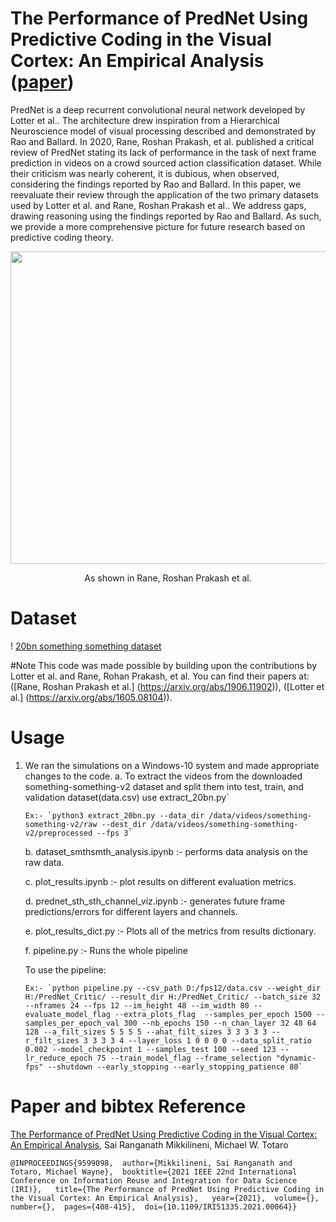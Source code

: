 # The Performance of PredNet Using Predictive Coding in the Visual Cortex: An Empirical Analysis ([paper](https://ieeexplore-ieee-org.ezproxyprod.ucs.louisiana.edu/stamp/stamp.jsp?tp=&arnumber=9599098))
PredNet is a deep recurrent convolutional neural network developed by Lotter et al.. The architecture drew inspiration from a Hierarchical Neuroscience model of visual processing described and demonstrated by Rao and Ballard. In 2020, Rane, Roshan Prakash, et al. published a critical review of PredNet stating its lack of performance in the task of next frame prediction in videos on a crowd sourced action classification dataset. While their criticism was nearly coherent, it is dubious, when observed, considering the findings reported by Rao and Ballard. In this paper, we reevaluate their review through the application of the two primary datasets used by Lotter et al. and Rane, Roshan Prakash et al.. We address gaps, drawing reasoning using the findings reported by Rao and Ballard. As such, we provide a more comprehensive picture for future research based on predictive coding theory.

<p align="center">
  <img width="750" height="500" src="https://github.com/RoshanRane/Predictive-video-classification/blob/master/PredNet_Vanilla.jpg"></img>
</p>
<p align="center">
  As shown in Rane, Roshan Prakash et al.
</p>

# Dataset
! [20bn something something dataset](https://20bn.com/datasets/something-something)

#Note
This code was made possible by building upon the contributions by Lotter et al. and Rane, Rohan Prakash, et al. You can find their papers at: ([Rane, Roshan Prakash et al.] (https://arxiv.org/abs/1906.11902)), ([Lotter et al.] (https://arxiv.org/abs/1605.08104)).
# Usage

1.  We ran the simulations on a Windows-10 system and made appropriate changes to the code.
    a. To extract the videos from the downloaded something-something-v2 dataset and split them into test, train, and validation dataset(data.csv) use extract_20bn.py`  

        Ex:- `python3 extract_20bn.py --data_dir /data/videos/something-something-v2/raw --dest_dir /data/videos/something-something-v2/preprocessed --fps 3`

    b. dataset_smthsmth_analysis.ipynb :- performs data analysis on the raw data.  

    c. plot_results.ipynb :- plot results on different evaluation metrics.  

    d. prednet_sth_sth_channel_viz.ipynb :- generates future frame predictions/errors for different layers and channels.
    
    e. plot_results_dict.py :- Plots all of the metrics from results dictionary.
    
    f. pipeline.py :- Runs the whole pipeline
      
      To use the pipeline:
      
        Ex:- `python pipeline.py --csv_path D:/fps12/data.csv --weight_dir H:/PredNet_Critic/ --result_dir H:/PredNet_Critic/ --batch_size 32 --nframes 24 --fps 12 --im_height 48 --im_width 80 --evaluate_model_flag --extra_plots_flag  --samples_per_epoch 1500 --samples_per_epoch_val 300 --nb_epochs 150 --n_chan_layer 32 48 64 128 --a_filt_sizes 5 5 5 5 --ahat_filt_sizes 3 3 3 3 3 --r_filt_sizes 3 3 3 3 4 --layer_loss 1 0 0 0 0 --data_split_ratio 0.002 --model_checkpoint 1 --samples_test 100 --seed 123 --lr_reduce_epoch 75 --train_model_flag --frame_selection "dynamic-fps" --shutdown --early_stopping --early_stopping_patience 80`
  

# Paper and bibtex Reference
[The Performance of PredNet Using Predictive Coding in the Visual Cortex: An Empirical Analysis](https://ieeexplore-ieee-org.ezproxyprod.ucs.louisiana.edu/stamp/stamp.jsp?tp=&arnumber=9599098), Sai Ranganath Mikkilineni, Michael W. Totaro
```
@INPROCEEDINGS{9599098,  author={Mikkilineni, Sai Ranganath and Totaro, Michael Wayne},  booktitle={2021 IEEE 22nd International Conference on Information Reuse and Integration for Data Science (IRI)},   title={The Performance of PredNet Using Predictive Coding in the Visual Cortex: An Empirical Analysis},   year={2021},  volume={},  number={},  pages={408-415},  doi={10.1109/IRI51335.2021.00064}}
```
